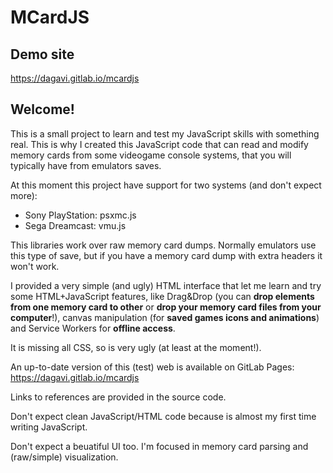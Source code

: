 # MCardJS

## Demo site
https://dagavi.gitlab.io/mcardjs

## Welcome!

This is a small project to learn and test my JavaScript skills with something real. This is why I created this JavaScript code that can read and modify memory cards from some videogame console systems, that you will typically have from emulators saves.

At this moment this project have support for two systems (and don't expect more):

 - Sony PlayStation: psxmc.js
 - Sega Dreamcast: vmu.js

This libraries work over raw memory card dumps. Normally emulators use this type of save, but if you  have a memory card dump with extra headers it won't work.

I provided a very simple (and ugly) HTML interface that let me learn and try some HTML+JavaScript features, like Drag&Drop (you can **drop elements from one memory card to other** or **drop your memory card files from your computer**!), canvas manipulation (for **saved games icons and animations**) and Service Workers for **offline access**.

It is missing all CSS, so is very ugly (at least at the moment!).

An up-to-date version of this (test) web is available on GitLab Pages: https://dagavi.gitlab.io/mcardjs

Links to references are provided in the source code.

Don't expect clean JavaScript/HTML code because is almost my first time writing JavaScript.

Don't expect a beuatiful UI too. I'm focused in memory card parsing and (raw/simple) visualization.

